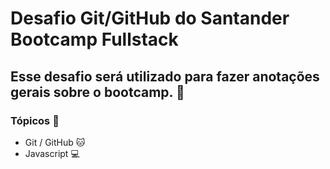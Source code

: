 # Desafio Git/GitHub do Santander Bootcamp Fullstack



## Esse desafio será utilizado para fazer anotações gerais sobre o bootcamp. :rocket:



### Tópicos :bookmark_tabs:

- Git / GitHub :cat:
- Javascript :computer:

